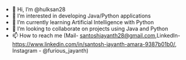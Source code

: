 - 👋 Hi, I’m @hulksan28
- 👀 I’m interested in developing Java/Python applications
- 🌱 I’m currently learning Artificial Intelligence with Python
- 💞️ I’m looking to collaborate on projects using Java and Python
- 📫 How to reach me (Mail- santoshjayanth28@gmail.com,LinkedIn-https://www.linkedin.com/in/santosh-jayanth-amara-9387b01b0/, Instagram - @furious_jayanth)
